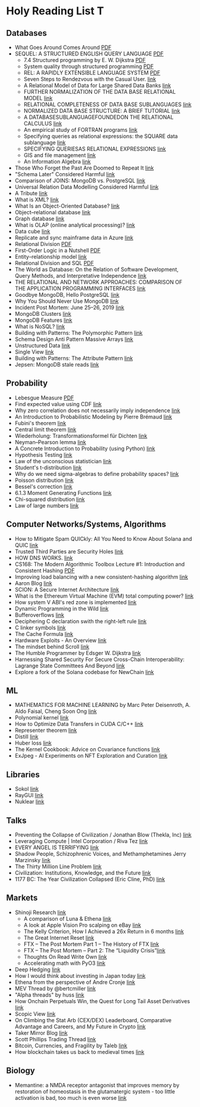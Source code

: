 # Holy Reading List T
## Databases
- What Goes Around Comes Around [PDF](SH05.pdf)
- SEQUEL: A STRUCTURED ENGLISH QUERY LANGUAGE [PDF](800296.811515.pdf) 
  - 7.4 Structured programming by E. W. Dijkstra [PDF](nato1969.PDF)
  - System quality through structured programming [PDF](14799921480037.pdf)
  - REL: A RAPIDLY EXTENSIBLE LANGUAGE SYSTEM [PDF](800195805947.pdf)
  - Seven Steps to Rendezvous with the Casual User. [link](https://stacks.stanford.edu/file/cp353fq9623/cp353fq9623.pdf)
  - A Relational Model of Data for Large Shared Data Banks [link](https://www.seas.upenn.edu/~zives/03f/cis550/codd.pdf)
  - FURTHER NORMALIZATION OF THE DATA BASE RELATIONAL MODEL [link](https://forum.thethirdmanifesto.com/wp-content/uploads/asgarosforum/987737/00-efc-further-normalization.pdf)
  - RELATIONAL COMPLETENESS OF DATA BASE SUBLANGUAGES [link](https://iremi.univ-reunion.fr/IMG/pdf/codd1970.pdf)
  - NORMALIZED DATA BASE STRUCTURE: A BRIEF TUTORIAL [link](https://dl.acm.org/doi/pdf/10.1145/1734714.1734716)
  - A DATABASESUBLANGUAGEFOUNDEDON THE RELATIONAL CALCULUS [link](https://dl.acm.org/doi/pdf/10.1145/1734714.1734718)
  - An empirical study of FORTRAN programs [link](https://www.cs.tufts.edu/~nr/cs257/archive/don-knuth/empirical-fortran.pdf)
  - Specifying queries as relational expressions: the SQUARE data sublanguage [link](https://dl.acm.org/doi/pdf/10.1145/361219.361221)
  - SPECIFYING QUERIESAS RELATIONAL EXPRESSIONS [link](https://dl.acm.org/doi/pdf/10.1145/951761.951765)
  - GIS and file management [link](https://dl.acm.org/doi/pdf/10.1145/800256.810686)
  - An Information Algebra [link](https://dl.acm.org/doi/pdf/10.1145/366920.366935)
- Those Who Forget the Past Are Doomed to Repeat It [link](https://www.enterprisedb.com/blog/those-who-forget-past-are-doomed-repeat-it) 
- "Schema Later" Considered Harmful [link](https://www.enterprisedb.com/blog/schema-later-considered-harmful) 
- Comparison of JOINS: MongoDB vs. PostgreSQL [link](https://www.enterprisedb.com/blog/comparison-joins-mongodb-vs-postgresql)
- Universal Relation Data Modelling Considered Harmful [link](https://www.enterprisedb.com/blog/universal-relation-data-modelling-considered-harmful)
- A Tribute [link](http://www09.sigmod.org/sigmod/codd-tribute.html)
- What is XML? [link](https://aws.amazon.com/what-is/xml/#:~:text=Mit%20Extensible%20Markup%20Language%20)
- What Is an Object-Oriented Database? [link](https://www.mongodb.com/databases/what-is-an-object-oriented-database)
- Object–relational database [link](https://en.wikipedia.org/wiki/Object%E2%80%93relational_database)
- Graph database [link](https://en.wikipedia.org/wiki/Graph_database)
- What is OLAP (online analytical processing)? [link](https://www.ibm.com/topics/olap)
- Data cube [link](https://en.wikipedia.org/wiki/Data_cube)
- Replicate and sync mainframe data in Azure [link](https://learn.microsoft.com/en-us/azure/architecture/reference-architectures/migration/sync-mainframe-data-with-azure)
- Relational Division [PDF](celko2015.pdf)
- First-Order Logic in a Nutshell [PDF](Nutshell.pdf)
- Entity–relationship model [link](https://en.wikipedia.org/wiki/Entity%E2%80%93relationship_model)
- Relational Division and SQL [PDF](division.pdf)
- The World as Database: On the Relation of Software Development, Query Methods, and Interpretative Independence [link](https://www.tg.ethz.ch/fileadmin/redaktion/dokumente/PDF_Files/2012_Gugerli_World_As_Database.pdf)
- THE RELATIONAL AND NETWORK APPROACHES: COMPARISON OF THE APPLICATION PROGRAMMING INTERFACES [link](date1975.pdf)
- Goodbye MongoDB, Hello PostgreSQL [link](https://developer.olery.com/blog/goodbye-mongodb-hello-postgresql/)
- Why You Should Never Use MongoDB [link](http://www.sarahmei.com/blog/2013/11/11/why-you-should-never-use-mongodb/)
- Incident Post Mortem: June 25–26, 2019 [link](https://www.coinbase.com/blog/incident-post-mortem-june-25-26-2019)
- MongoDB Clusters [link](https://www.mongodb.com/basics/clusters) 
- MongoDB Features [link](https://www.mongodb.com/features) 
- What is NoSQL? [link](https://www.mongodb.com/nosql-explained) 
- Building with Patterns: The Polymorphic Pattern [link](https://www.mongodb.com/developer/products/mongodb/polymorphic-pattern/) 
- Schema Design Anti Pattern Massive Arrays [link](https://www.mongodb.com/developer/products/mongodb/schema-design-anti-pattern-massive-arrays/?_ga=2.121458568.1860177452.1713925900-424936380.1713925900) 
- Unstructured Data [link](https://www.mongodb.com/unstructured-data) 
- Single View [link](https://www.mongodb.com/solutions/use-cases/single-view) 
- Building with Patterns: The Attribute Pattern [link](https://www.mongodb.com/developer/products/mongodb/attribute-pattern/) 
- Jepsen: MongoDB stale reads [link](https://aphyr.com/posts/322-jepsen-mongodb-stale-reads)

## Probability
- Lebesgue Measure [PDF](LebesgueMeasure.pdf)
- Find expected value using CDF [link](https://stats.stackexchange.com/questions/10159/find-expected-value-using-cdf)
- Why zero correlation does not necessarily imply independence [link](https://stats.stackexchange.com/questions/179511/why-zero-correlation-does-not-necessarily-imply-independence)
- An Introduction to Probabilistic Modeling by Pierre Brémaud [link](https://link.springer.com/book/10.1007/978-1-4612-1046-7)
- Fubini's theorem [link](https://en.wikipedia.org/wiki/Fubini%27s_theorem)
- Central limit theorem [link](https://en.wikipedia.org/wiki/Central_limit_theorem)
- Wiederholung: Transformationsformel für Dichten [link](https://www.ml.uni-saarland.de/Lectures/MfI3-WS11/ZusatzHerleitungVerteilungen.pdf)
- Neyman–Pearson lemma [link](https://en.wikipedia.org/wiki/Neyman–Pearson_lemma)
- A Concrete Introduction to Probability (using Python) [link](https://gist.github.com/jteichma/a9c2621e0a27faf1b8a885c039120778)
- Hypothesis Testing [link](https://www.randomservices.org/random/hypothesis/index.html)
- Law of the unconscious statistician [link](https://en.wikipedia.org/wiki/Law_of_the_unconscious_statistician)
- Student's t-distribution [link](https://en.wikipedia.org/wiki/Student%27s_t-distribution)
- Why do we need sigma-algebras to define probability spaces? [link](https://stats.stackexchange.com/questions/199280/why-do-we-need-sigma-algebras-to-define-probability-spaces)
- Poisson distribution [link](https://en.wikipedia.org/wiki/Poisson_distribution)
- Bessel's correction [link](https://en.wikipedia.org/wiki/Bessel%27s_correction)
- 6.1.3 Moment Generating Functions [link](https://www.probabilitycourse.com/chapter6/6_1_3_moment_functions.php)
- Chi-squared distribution [link](https://en.wikipedia.org/wiki/Chi-squared_distribution)
- Law of large numbers [link](https://en.wikipedia.org/wiki/Law_of_large_numbers)

  
## Computer Networks/Systems, Algorithms
- How to Mitigate Spam QUICkly: All You Need to Know About Solana and QUIC [link](https://www.helius.dev/blog/all-you-need-to-know-about-solana-and-quic)
- Trusted Third Parties are Security Holes [link](https://nakamotoinstitute.org/library/trusted-third-parties)
- HOW DNS WORKS. [link](https://howdns.works)
- CS168: The Modern Algorithmic Toolbox Lecture #1: Introduction and Consistent Hashing [PDF](chn.pdf)
- Improving load balancing with a new consistent-hashing algorithm [link](https://medium.com/vimeo-engineering-blog/improving-load-balancing-with-a-new-consistent-hashing-algorithm-9f1bd75709ed)
- Aaron Blog [link](https://spclr.ch)
- SCION: A Secure Internet Architecture [link](SCION-book.pdf)
- What is the Ethereum Virtual Machine (EVM) total computing power? [link](https://ethereum.stackexchange.com/questions/97798/what-is-the-ethereum-virtual-machine-evm-total-computing-power) 
- How system V ABI's red zone is implemented [link](https://stackoverflow.com/a/57466509)
- Dynamic Programming in the Wild [link](https://lukas-moeller.ch/blog/dp-in-the-wild)
- Bufferoverflows [link](https://www.spclr.ch/bufferoverflows)
- Deciphering C declaration swith the right-left rule [link](https://www.herzamos.ch/c/system-programming/2021/12/27/deciphering-C-declaration.html)
- C linker symbols [link](https://www.herzamos.ch/c/system-programming/2022/01/03/linker_symbols.html)
- The Cache Formula [link](https://chluebi.com/posts/thecacheformula/)
- Hardware Exploits - An Overview [link](https://dwuest.com/blog/hardware-exploits/)
- The mindset behind Scroll [link](https://hackmd.io/@yezhang/B167uMZRs)
- The Humble Programmer by Edsger W. Dijkstra [link](https://www.cs.utexas.edu/~EWD/transcriptions/EWD03xx/EWD340.html)
- Harnessing Shared Security For Secure Cross-Chain Interoperability: Lagrange State Committees And Beyond [link](https://hackmd.io/@emmanuel-awosika/harnessing-shared-security-for-secure-blockchain-interoperability)
- Explore a fork of the Solana codebase for NewChain [link](https://forum.makerdao.com/t/explore-a-fork-of-the-solana-codebase-for-newchain/21822)
  
## ML
- MATHEMATICS FOR MACHINE LEARNING by Marc Peter Deisenroth, A. Aldo Faisal, Cheng Soon Ong [link](https://mml-book.github.io/book/mml-book.pdf)
- Polynomial kernel [link](https://en.wikipedia.org/wiki/Polynomial_kernel)
- How to Optimize Data Transfers in CUDA C/C++ [link](https://developer.nvidia.com/blog/how-optimize-data-transfers-cuda-cc/)
- Representer theorem [link](https://en.wikipedia.org/wiki/Representer_theorem)
- Distill [link](https://distill.pub)
- Huber loss [link](https://en.wikipedia.org/wiki/Huber_loss)
- The Kernel Cookbook: Advice on Covariance functions [link](https://www.cs.toronto.edu/~duvenaud/cookbook/)
- ExJpeg - AI Experiments on NFT Exploration and Curation [link](https://www.libevm.com/2022/01/31/exjpeg-ai-experiments-nft-exploration-curation/)

  
## Libraries
- Sokol [link](https://github.com/floooh/sokol)
- RayGUI [link](https://github.com/raysan5/raygui)
- Nuklear [link](https://github.com/vurtun/nuklear)

## Talks
- Preventing the Collapse of Civilization / Jonathan Blow (Thekla, Inc) [link](https://youtu.be/ZSRHeXYDLko?feature=shared) 
- Leveraging Compute | Intel Corporation / Riva Tez [link](https://youtu.be/p9KuBE0ez2M?feature=shared)
- EVERY ANGEL IS TERRIFYING [link](https://youtu.be/FECyn_sGk4M?feature=shared) 
- Shadow People, Schizophrenic Voices, and Methamphetamines Jerry Marzinsky [link](https://youtu.be/3AjXIbLh8vA?feature=shared)
- The Thirty Million Line Problem [link](https://www.youtube.com/watch?v=kZRE7HIO3vk&pp=ygUXdGhlIHRoaXJ5IG1pbGxpb24gbGluZSA%3D)
- Civilization: Institutions, Knowledge, and the Future [link](https://www.youtube.com/watch?v=ACdYmuFyjWM&pp=ygUzY2l2aWxpemF0aW9ucyBpbnN0aXR1dGlvbnMga25vd2xlZGdlIGFuZCB0aGUgZnV0dXJl)
- 1177 BC: The Year Civilization Collapsed (Eric Cline, PhD) [link](https://www.youtube.com/watch?v=bRcu-ysocX4&pp=ygUnMTE3NyBiYyB0aGUgeWVhciBjaXZpbGl6YXRpb24gY29sbGFwc2Vk)

## Markets
- Shinoji Research [link](http://shinoji-research.com)
  - A comparison of Luna & Ethena [link](http://shinoji-research.com/2024/04/03/a-comparison-of-luna-ethena/) 
  - A look at Apple Vision Pro scalping on eBay [link](http://shinoji-research.com/2024/04/23/a-look-at-apple-vision-pro-scalping-on-ebay/) 
  - The Kelly Criterion, How I Achieved a 26x Return in 6 months [link](http://shinoji-research.com/2021/09/05/the-kelly-criterion-how-i-achieved-a-26x-return-in-6-months/) 
  - The Great Internet Reset [link](http://shinoji-research.com/2021/09/05/the-great-internet-reset/) 
  - FTX – The Post Mortem Part 1 – The History of FTX [link](http://shinoji-research.com/2022/11/08/ftx-the-post-mortem-part-1-the-history-of-ftx/) 
  - FTX – The Post Mortem – Part 2: The “Liquidity Crisis”[link](http://shinoji-research.com/2022/11/10/ftx-the-post-mortem-part-2-the-liquidity-crisis/) 
  - Thoughts On Read Write Own [link](http://shinoji-research.com/2024/02/10/thoughts-on-read-write-own/) 
  - Accelerating math with PyO3 [link](http://shinoji-research.com/2023/10/16/accelerating-math-with-pyo3/) 
- Deep Hedging [link](https://gist.github.com/jteichma/29ffd4566e1f4349ce5f6a9c87bbbda1)
- How I would think about investing in Japan today [link](https://x.com/sershokunin/status/1773383975026798903)
- Ethena from the perspective of Andre Cronje [link](https://x.com/AndreCronjeTech/status/1775398490404724914) 
- MEV Thread by @bertcmiller [link](https://x.com/bertcmiller/status/1402665992422047747)
- "Alpha threads" by huss [link](https://x.com/Husslin_/status/1517914993165017090)
- How Onchain Perpetuals Win, the Quest for Long Tail Asset Derivatives [link](https://paragraph.xyz/@raybeezy/how-onchain-perpetuals-win,-the-quest-for-long-tail-asset-derivatives)
- Scopic View [link](https://scopicview.substack.com/)
- On Climbing the Stat Arb (CEX/DEX) Leaderboard, Comparative Advantage and Careers, and My Future in Crypto [link](https://www.ddmckinnon.com/2024/01/25/on-climbing-the-stat-arb-cex-dex-leaderboard-comparative-advantage-and-careers-and-my-future-in-crypto/_)
- Taker Mirror Blog [link](https://taker.mirror.xyz/)
- Scott Phillips Trading Thread [link](https://x.com/ScottPh77711570/status/1777284341535818103)
- Bitcoin, Currencies, and Fragility by Taleb [link](https://www.fooledbyrandomness.com/BTC-QF.pdf)
- How blockchain takes us back to medieval times [link](https://www.ft.com/content/5ec32986-1872-3828-9f67-465019d97044)

## Biology
- Memantine: a NMDA receptor antagonist that improves memory by restoration of homeostasis in the glutamatergic system - too little activation is bad, too much is even worse [link](https://www.sciencedirect.com/science/article/abs/pii/S0028390807002298?via%3Dihub)
